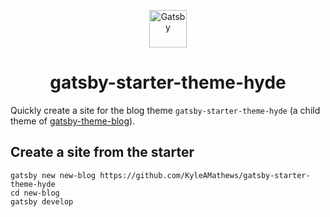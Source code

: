<p align="center">
  <a href="https://www.gatsbyjs.org">
    <img alt="Gatsby" src="https://www.gatsbyjs.org/monogram.svg" width="60" />
  </a>
</p>
<h1 align="center">
  gatsby-starter-theme-hyde
</h1>

Quickly create a site for the blog theme `gatsby-starter-theme-hyde` (a child theme of [gatsby-theme-blog](https://www.gatsbyjs.org/packages/gatsby-theme-blog/?=gatsby-theme-blog)).

## Create a site from the starter
```shell
gatsby new new-blog https://github.com/KyleAMathews/gatsby-starter-theme-hyde
cd new-blog
gatsby develop
```
